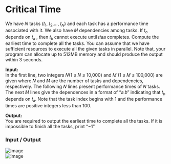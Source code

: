 # Critical Time

We have 𝑁 tasks (𝑡<sub>1</sub>, 𝑡<sub>2</sub>,…, 𝑡<sub>𝑁</sub>) and each task has a performance time associated with it. We also have 𝑀 dependencies among tasks. If 𝑡<sub>𝑏</sub> depends on 𝑡<sub>𝑎</sub> , then 𝑡<sub>𝑏</sub> cannot execute until 𝑡𝑡𝑎𝑎 completes. Compute the earliest time to complete all the tasks. You can assume that we have sufficient resources to execute all the given tasks in parallel. Note that, your program can allocate up to 512MB memory and should produce the output within 3 seconds. <br>

<b>Input:</b> <br> 
In the first line, two integers 𝑁(1 ≤ 𝑁 ≤ 10,000) and 𝑀 (1 ≤ 𝑀 ≤ 100,000) are given where 𝑁 and 𝑀 are the number of tasks and dependencies, respectively. The following 𝑁 lines present performance times of 𝑁 tasks. The next 𝑀 lines give the dependences in a format of “𝑎 𝑏” indicating that 𝑡<sub>𝑏</sub> depends on 𝑡<sub>𝑎</sub>. Note that the task index begins with 1 and the performance times are positive integers less than 100. <br>

<b>Output:</b> <br>
You are required to output the earliest time to complete all the tasks. If it is impossible to finish all the tasks, print “−1” <br>

### Input / Output
![image](https://user-images.githubusercontent.com/81274632/214046258-e33b1cba-e703-4c25-b4b7-ee79fbff6af1.png)
<br>
![image](https://user-images.githubusercontent.com/81274632/214046403-6d8dcf50-8921-4c10-be9b-45622bdc5fec.png)
